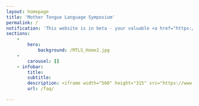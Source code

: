 ```yaml
---
layout: homepage
title: 'Mother Tongue Language Symposium'
permalink: /
notification: 'This website is in beta - your valuable <a href="https://www.google.com">feedback</a> will help us in improving it.'
sections:
    -
        hero:
            background: /MTLS_Home2.jpg
    -
        carousel: []
    - infobar:
        title: 
        subtitle: 
        description: <iframe width="560" height="315" src="https://www.youtube.com/watch?v=lp-EO5I60KA" frameborder="0" allow="accelerometer; autoplay; encrypted-media; gyroscope; picture-in-picture" allowfullscreen></iframe>
        url: /faq/

---
```



<!-- Type your notification here - the notification bar will not appear if this is empty. For other changes, refer to _data/homepage.yml to edit the homepage -->
